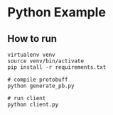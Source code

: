 # Python Example

## How to run
```
virtualenv venv
source venv/bin/activate
pip install -r requirements.txt

# compile protobuff
python generate_pb.py

# run client
python client.py